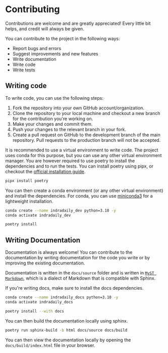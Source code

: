 # Contributing

Contributions are welcome and are greatly appreciated! Every little bit helps, and credit will always be given.

You can contribute to the project in the following ways:

- Report bugs and errors
- Suggest improvements and new features
- Write documentation
- Write code
- Write tests

## Writing code

To write code, you can use the following steps:

1. Fork the repository into your own GitHub account/organization.
2. Clone the repository to your local machine and checkout a new branch for the contribution you're working on.
3. Make your changes and commit them.
4. Push your changes to the relevant branch in your fork.
5. Create a pull request on GitHub to the development branch of the main repository. Pull requests to the production branch will not be accepted.


It is recommended to use a virtual environment to write code. The project uses conda for this purpose, but you can use any other virtual environment manager. 
You are however required to use poetry to install the dependencies and to run the tests. You can install poetry using pipx, or checkout the [official installation guide](https://python-poetry.org/docs/#installation).

```sh
pipx install poetry
```

You can then create a conda environment (or any other virtual environment) and install the dependencies. For conda, you can use [miniconda3](https://docs.conda.io/en/latest/miniconda.html) for a lightweight installation.

```sh
conda create --name indradaily_dev python=3.10 -y
conda activate indradaily_dev
```

```sh
poetry install
```

## Writing Documentation

Documentation is always welcome! You can contribute to the documentation by writing documentation for the code you write or by improving the existing documentation.

Documentation is written in the `docs/source` folder and is written in [`MyST Markdown`](https://myst-parser.readthedocs.io/en/latest/), which is a dialect of Markdown that is compatible with Sphinx. 

If you're writing docs, make sure to install the docs dependencies.

```sh
conda create --name indradaily_docs python=3.10 -y
conda activate indradaily_docs
```

```sh
poetry install --with docs
```

You can then build the documentation locally using sphinx.

```sh
poetry run sphinx-build -b html docs/source docs/build
```

You can then view the documentation locally by opening the `docs/build/index.html` file in your browser.
